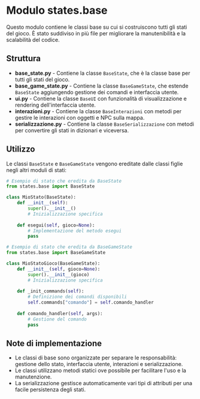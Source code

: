 # Modulo states.base

Questo modulo contiene le classi base su cui si costruiscono tutti gli stati del gioco. È stato suddiviso in più file per migliorare la manutenibilità e la scalabilità del codice.

## Struttura

- **base_state.py** - Contiene la classe `BaseState`, che è la classe base per tutti gli stati del gioco.
- **base_game_state.py** - Contiene la classe `BaseGameState`, che estende `BaseState` aggiungendo gestione dei comandi e interfaccia utente.
- **ui.py** - Contiene la classe `BaseUI` con funzionalità di visualizzazione e rendering dell'interfaccia utente.
- **interazioni.py** - Contiene la classe `BaseInterazioni` con metodi per gestire le interazioni con oggetti e NPC sulla mappa.
- **serializzazione.py** - Contiene la classe `BaseSerializzazione` con metodi per convertire gli stati in dizionari e viceversa.

## Utilizzo

Le classi `BaseState` e `BaseGameState` vengono ereditate dalle classi figlie negli altri moduli di stati:

```python
# Esempio di stato che eredita da BaseState
from states.base import BaseState

class MioStato(BaseState):
    def __init__(self):
        super().__init__()
        # Inizializzazione specifica
        
    def esegui(self, gioco=None):
        # Implementazione del metodo esegui
        pass
```

```python
# Esempio di stato che eredita da BaseGameState
from states.base import BaseGameState

class MioStatoGioco(BaseGameState):
    def __init__(self, gioco=None):
        super().__init__(gioco)
        # Inizializzazione specifica
        
    def _init_commands(self):
        # Definizione dei comandi disponibili
        self.commands["comando"] = self.comando_handler
        
    def comando_handler(self, args):
        # Gestione del comando
        pass
```

## Note di implementazione

- Le classi di base sono organizzate per separare le responsabilità: gestione dello stato, interfaccia utente, interazioni e serializzazione.
- Le classi utilizzano metodi statici ove possibile per facilitare l'uso e la manutenzione.
- La serializzazione gestisce automaticamente vari tipi di attributi per una facile persistenza degli stati. 
